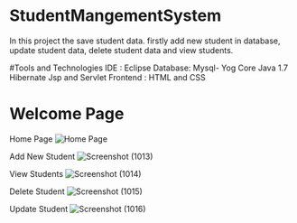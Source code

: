 # StudentMangementSystem
In this project the save student data. firstly add new student in database, update student data, delete student data and view students.


#Tools and Technologies
 IDE : Eclipse
 Database: Mysql- Yog
 Core Java 1.7
 Hibernate
 Jsp and Servlet
 Frontend : HTML and CSS


# Welcome Page
Home Page
![Home Page](https://user-images.githubusercontent.com/42708591/98458816-a45b1b80-21ba-11eb-9b8a-da60cb435866.png)

Add New Student
![Screenshot (1013)](https://user-images.githubusercontent.com/42708591/98458844-d8ced780-21ba-11eb-8f15-2f03b989b1bc.png)


View Students
![Screenshot (1014)](https://user-images.githubusercontent.com/42708591/98458847-da989b00-21ba-11eb-959b-0d41903d8259.png)


Delete Student
![Screenshot (1015)](https://user-images.githubusercontent.com/42708591/98458848-dbc9c800-21ba-11eb-935c-48e02875f108.png)


Update Student
![Screenshot (1016)](https://user-images.githubusercontent.com/42708591/98458850-dcfaf500-21ba-11eb-8b35-226e5db33bb6.png)

